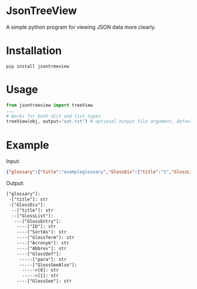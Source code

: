 # JsonTreeView
  A simple python program for viewing JSON data more clearly.
  
  
# Installation
  ```
  pip install jsontreeview
```

# Usage
  ```py
  from jsontreeview import treeView
  ...
  # Works for both dict and list types
  treeView(obj, output="out.txt") # optional output file argument, default is stdout
```

# Example
  Input:
  ```json
  {"glossary":{"title":"exampleglossary","GlossDiv":{"title":"S","GlossList":{"GlossEntry":{"ID":"SGML","SortAs":"SGML","GlossTerm":"StandardGeneralizedMarkupLanguage","Acronym":"SGML","Abbrev":"ISO8879:1986","GlossDef":{"para":"Ameta-markuplanguage,usedtocreatemarkuplanguagessuchasDocBook.","GlossSeeAlso":["GML","XML"]},"GlossSee":"markup"}}}}}
  ```
  Output:
  ```txt
  ["glossary"]:
   -["title"]: str
   -["GlossDiv"]:
    --["title"]: str
    --["GlossList"]:
     ---["GlossEntry"]:
      ----["ID"]: str
      ----["SortAs"]: str
      ----["GlossTerm"]: str
      ----["Acronym"]: str
      ----["Abbrev"]: str
      ----["GlossDef"]:
       -----["para"]: str
       -----["GlossSeeAlso"]:
        ----->[0]: str
        ----->[1]: str
      ----["GlossSee"]: str
  ```
